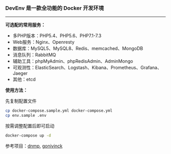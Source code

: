 ### DevEnv 是一款全功能的 Docker 开发环境
------


**可选配的常用服务：**

- 多PHP版本：PHP5.4、PHP5.6、PHP7.1-7.3
- Web服务：Nginx、Openresty
- 数据库：MySQL5、MySQL8、Redis、memcached、MongoDB
- 消息队列：RabbitMQ
- 辅助工具：phpMyAdmin、phpRedisAdmin、AdminMongo
- 可观测性：ElasticSearch、Logstash、Kibana、Prometheus、Grafana、Jaeger
- 其他：etcd



**使用方法：**

先复制配置文件

```sh
cp docker-compose.sample.yml docker-compose.yml
cp env.sample .env
```
按需调整配置后即可启动
```sh
docker-compose up -d
```



参考项目：[dnmp](https://github.com/yeszao/dnmp), [gonivinck](https://github.com/nivin-studio/gonivinck)
